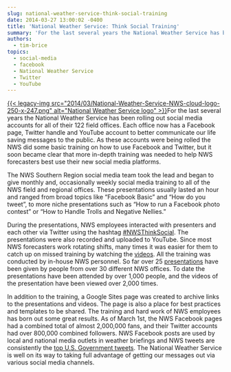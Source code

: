```yaml
---
slug: national-weather-service-think-social-training
date: 2014-03-27 13:00:02 -0400
title: 'National Weather Service: Think Social Training'
summary: 'For the last several years the National Weather Service has been rolling out social media accounts for all of their 122 field offices. Each office now has a Facebook page, Twitter handle and YouTube account to better communicate our life saving messages to the public. As these accounts were'
authors:
  - tim-brice
topics:
  - social-media
  - facebook
  - National Weather Service
  - Twitter
  - YouTube
---
```


[{{< legacy-img src="2014/03/National-Weather-Service-NWS-cloud-logo-250-x-247.png" alt="National Weather Service logo" >}}](https://s3.amazonaws.com/digitalgov/_legacy-img/2014/03/National-Weather-Service-NWS-cloud-logo-250-x-247.png)For the last several years the National Weather Service has been rolling out social media accounts for all of their 122 field offices. Each office now has a Facebook page, Twitter handle and YouTube account to better communicate our life saving messages to the public. As these accounts were being rolled the NWS did some basic training on how to use Facebook and Twitter, but it soon became clear that more in-depth training was needed to help NWS forecasters best use their new social media platforms.

The NWS Southern Region social media team took the lead and began to give monthly and, occasionally weekly social media training to all of the NWS field and regional offices. These presentations usually lasted an hour and ranged from broad topics like “Facebook Basic” and “How do you tweet”, to more niche presentations such as “How to run a Facebook photo contest” or “How to Handle Trolls and Negative Nellies.”

During the presentations, NWS employees interacted with presenters and each other via Twitter using the hashtag [#NWSThinkSocial](https://twitter.com/search?q=%23%23NWSThinkSocial&src=typd). The presentations were also recorded and uploaded to YouTube. Since most NWS forecasters work rotating shifts, many times it was easier for them to catch up on missed training by watching the [videos](https://docs.google.com/a/gsa.gov/spreadsheet/ccc?key=0Agv4Epc567okdDlOdEJjM3dkM3VVZk84eWNNelA5OXc&usp=sharing#gid=0). All the training was conducted by in-house NWS personnel. So far over 25 [presentations](https://docs.google.com/a/gsa.gov/spreadsheet/pub?key=0Agv4Epc567okdDJNOFNTSHphU2lZR3hkclVUcFZ3WEE&output=html) have been given by people from over 30 different NWS offices. To date the presentations have been attended by over 1,000 people, and the videos of the presentation have been viewed over 2,000 times.

In addition to the training, a Google Sites page was created to archive links to the presentations and videos. The page is also a place for best practices and templates to be shared. The training and hard work of NWS employees has born out some great results. As of March 1st, the NWS Facebook pages had a combined total of almost 2,000,000 fans, and their Twitter accounts had over 800,000 combined followers. NWS Facebook posts are used by local and national media outlets in weather briefings and NWS tweets are consistently the [top U.S. Government tweets](http://shiningsea.measuredvoice.com/). The National Weather Service is well on its way to taking full advantage of getting our messages out via various social media channels.

 

 

 